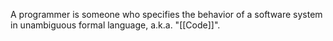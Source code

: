 A programmer is someone who specifies the behavior of a software system in unambiguous formal language, a.k.a. "[[Code]]".